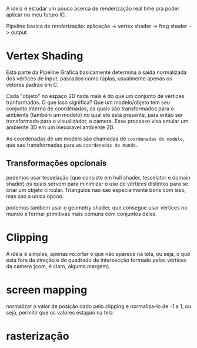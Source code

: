 A ideia é estudar um pouco acerca de renderização real time pra poder aplicar no meu futuro IC.

Pipeline basica de renderização:
aplicação -> vertex shader -> frag shader -> output

# Vertex Shading
Esta parte da Pipeline Grafica basicamente determina a saida normalizada dos vértices de input, passados como túplas, usualmente apenas os vetores padrão em C.

Cada "objeto" no espaço 2D nada mais é do que um conjunto de vértices tranformados. O que isso significa? Que um modelo/objeto tem seu conjunto interno de coordenadas, os quais são transformados para o ambiente (tambem um modelo) no qual ele está presente, para então ser transformado para o visualizador, a camera. Esse processo visa emular um ambiente 3D em um inexoravel ambiente 2D.

As coordenadas de um modelo são chamadas de `coordenadas do modelo`, que sao transformadas para as `coordenadas do mundo`.

## Transformações opcionais

podemos usar tesselação (que consiste em hull shader, tesselator e domain shader) os quais servem para minimizar o uso de vértices distintos para se criar um objeto circular. Triangulos nao sao especialmente bons com isso, mas sao a unica opcao.

podemos tambem usar o geometry shader, que consegue usar vértices no mundo e formar primitivas mais comuns com conjuntos deles.


# Clipping

A ideia é simples, apenas recortar o que não aparece na tela, ou seja, o que esta fora da direção e do quadrado de intersecção formado pelos vértices da camera (com, é claro, alguma margem).

# screen mapping 
normalizar o valor de posição dado pelo clipping e normaliza-lo de -1 a 1, ou seja, permitir que os valores estajam na tela.

# rasterização

